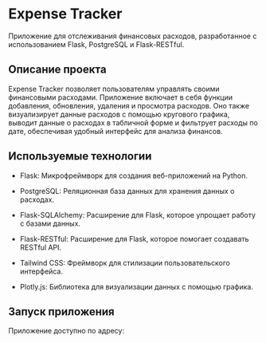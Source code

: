 # Expense Tracker

Приложение для отслеживания финансовых расходов, разработанное с использованием Flask, PostgreSQL и Flask-RESTful.

## Описание проекта

Expense Tracker позволяет пользователям управлять своими финансовыми расходами. Приложение включает в себя функции добавления, обновления, удаления и просмотра расходов. Оно также визуализирует данные расходов с помощью кругового графика, выводит данные о расходах в табличной форме и фильтрует расходы по дате, обеспечивая удобный интерфейс для анализа финансов.

## Используемые технологии

 - Flask: Микрофреймворк для создания веб-приложений на Python.

 - PostgreSQL: Реляционная база данных для хранения данных о расходах.

 - Flask-SQLAlchemy: Расширение для Flask, которое упрощает работу с базами данных.

- Flask-RESTful: Расширение для Flask, которое помогает создавать RESTful API.

- Tailwind CSS: Фреймворк для стилизации пользовательского интерфейса.

- Plotly.js: Библиотека для визуализации данных с помощью графика.

## Запуск приложения

Приложение доступно по адресу: 






